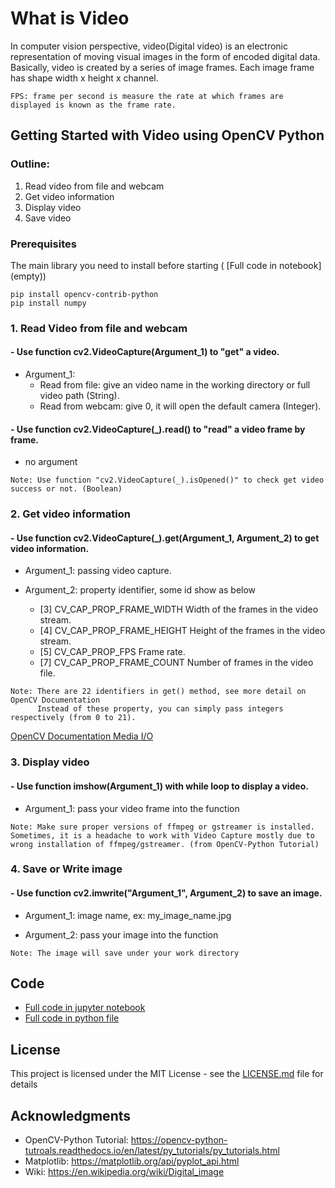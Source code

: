 # What is Video

In computer vision perspective, video(Digital video) is an electronic representation of moving visual images in the form of encoded digital data. Basically, video is created by a series of image frames. Each image frame has shape width x height x channel.

```
FPS: frame per second is measure the rate at which frames are displayed is known as the frame rate.
```
## Getting Started with Video using OpenCV Python

### Outline:
1. Read video from file and webcam
2. Get video information
3. Display video
4. Save video

### Prerequisites

The main library you need to install before starting ( [Full code in notebook] (empty))

```
pip install opencv-contrib-python
pip install numpy
```

### 1. Read Video from file and webcam

#### - Use function cv2.VideoCapture(Argument_1) to "get" a video. 

- Argument_1: 
  - Read from file: give an video name in the working directory or full video path (String).
  - Read from webcam: give 0, it will open the default camera (Integer).
              
#### - Use function cv2.VideoCapture(_).read() to "read" a video frame by frame. 

- no argument
```
Note: Use function "cv2.VideoCapture(_).isOpened()" to check get video success or not. (Boolean)
```

### 2. Get video information

#### - Use function cv2.VideoCapture(_).get(Argument_1, Argument_2) to get video information.

- Argument_1: passing video capture.

- Argument_2: property identifier, some id show as below 
  - [3] CV_CAP_PROP_FRAME_WIDTH Width of the frames in the video stream.
  - [4] CV_CAP_PROP_FRAME_HEIGHT Height of the frames in the video stream.
  - [5] CV_CAP_PROP_FPS Frame rate.
  - [7] CV_CAP_PROP_FRAME_COUNT Number of frames in the video file.

```
Note: There are 22 identifiers in get() method, see more detail on OpenCV Documentation
      Instead of these property, you can simply pass integers respectively (from 0 to 21).
```
[OpenCV Documentation Media I/O](https://docs.opencv.org/2.4/modules/highgui/doc/reading_and_writing_images_and_video.html?
)

### 3. Display video

#### - Use function imshow(Argument_1) with while loop to display a video.
- Argument_1: pass your video frame into the function

```
Note: Make sure proper versions of ffmpeg or gstreamer is installed. Sometimes, it is a headache to work with Video Capture mostly due to wrong installation of ffmpeg/gstreamer. (from OpenCV-Python Tutorial)
```

### 4. Save or Write image

#### - Use function cv2.imwrite("Argument_1", Argument_2) to save an image.

- Argument_1: image name, ex: my_image_name.jpg

- Argument_2: pass your image into the function
```
Note: The image will save under your work directory
```

## Code
- [Full code in jupyter notebook](https://github.com/Hank-Tsou/Computer-Vision-OpenCV-Python/blob/master/tutorials/Basic_Features/Images/Images.ipynb)
- [Full code in python file](https://github.com/Hank-Tsou/Computer-Vision-OpenCV-Python/blob/master/tutorials/Basic_Features/Images/Images.py)

## License

This project is licensed under the MIT License - see the [LICENSE.md](LICENSE.md) file for details

## Acknowledgments

* OpenCV-Python Tutorial: https://opencv-python-tutroals.readthedocs.io/en/latest/py_tutorials/py_tutorials.html
* Matplotlib: https://matplotlib.org/api/pyplot_api.html
* Wiki: https://en.wikipedia.org/wiki/Digital_image

